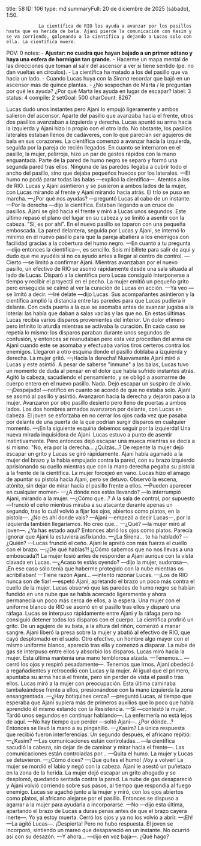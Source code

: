 title:          58
ID:             106
type:           md
summaryFull:    20 de diciembre de 2025 (sábado), 1:50.
                
                La científica de RIO los ayuda a avanzar por los pasillos hasta que es herida de bala. Ajani pierde la comunicación con Kasim y se va corriendo, golpeando a la científica y dejando a Lucas solo con ella. La científica muere.
POV:            0
notes:          - **Ajustar: no cuadra que hayan bajado a un primer sótano y haya una esfera de hormigón tan grande.**
                - Hacerme un mapa mental de las direcciones que toman al salir del ascensor a ver si tiene sentido (pe. no dan vueltas en círculos).
                - La científica ha matado a los del pasillo que va hacia un lado.
                - Cuando Lucas huya con la *Sirena* recordar que bajó en un ascensor más de quince plantas.
                - ¿No sospechan de Marta / le preguntan por qué les ayuda? ¿Por qué Marta les ayuda en lugar de escapar?
label:          3
status:         4
compile:        2
setGoal:        500
charCount:      8267


Lucas dudó unos instantes pero Ajani lo empujó ligeramente y ambos salieron del ascensor.
Aparte del pasillo que avanzaba hacia el frente, otros dos pasillos avanzaban a izquierda y derecha. Lucas apuntó su arma hacia la izquierda y Ajani hizo lo propio con el otro lado. 
No obstante, los pasillos laterales estaban llenos de cadáveres, con lo que parecían ser agujeros de bala en sus corazones.
La científica comenzó a avanzar hacia la izquierda, seguida por la pareja de recién llegados. En cuanto se internaron en el pasillo, la mujer, pelirroja, hizo un par de gestos rápidos con la mano enguantada.
Parte de la pared de humo negro se separó y formó una segunda pared tras ellos. Ninguna de las paredes llegaba a cubrir todo el ancho del pasillo, sino que dejaba pequeños huecos por los laterales.
—El humo no podá parar todas las balas —explicó la científica—. Atentos a los de RIO.
Lucas y Ajani asintieron y se pusieron a ambos lados de la mujer, con Lucas mirando al frente y Ajani mirando hacia atrás.
El trío se puso en marcha.
—¿Por qué nos ayudas? —preguntó Lucas al cabo de un instante.
—Por la derecha —dijo la científica.
Estaban llegando a un cruce de pasillos. Ajani se giró hacia el frente y miró a Lucas unos segundos. Este último repasó el plano del lugar en su cabeza y se limitó a asentir con la cabeza. "Sí, es por ahí".
En el nuevo pasillo se toparon con una pequeña emboscada. La pared delantera, seguida por Lucas y Ajani, se internó lo mínimo en el nuevo pasillo para que la pareja abatiera a los enemigos con facilidad gracias a la cobertura del humo negro.
—En cuanto a tu pregunta —dijo entonces la científica—, es sencillo. Sois mi billete para salir de aquí y dudo que me ayudéis si no os ayudo antes a llegar al centro de control.
—Cierto —se limitó a confirmar Ajani.
Mientras avanzaban por el nuevo pasillo, un efectivo de RIO se asomó rápidamente desde una sala situada al lado de Lucas. Disparó a la científica pero Lucas consiguió interponerse a tiempo y recibir el proyectil en el pecho.
La mujer emitió un pequeño grito pero enseguida se calmó al ver la curación de Lucas en acción.
—Ya veo —se limitó a decir.
—Iré delate —dijo Lucas.
Sus acompañantes asintieron y la científica amplió la distancia entre las paredes para que Lucas pudiera ir delante.
Con cada puerta a la que se asomaba antes de avanzar jugaba a la lotería: las había que daban a salas vacías y las que no.
En estas últimas Lucas recibía varios disparos provenientes del interior. Un dolor efímero pero infinito lo aturdía mientras se activaba la curación.
En cada caso se repetía lo mismo: los disparos paraban durante unos segundos de confusión, y entonces se reanudaban pero esta vez procedían del arma de Ajani cuando este se asomaba y efectuaba varios tiros certeros contra los enemigos. 
Llegaron a otro esquina donde el pasillo doblaba a izquierda y derecha. La mujer gritó.
—¡Hacia la derecha!
Nuevamente Ajani miró a Lucas y este asintió.
A pesar de saberse "inmune" a las balas, Lucas tuvo un momento de duda al pensar en el dolor que había sufrido instantes atrás. Agitó la cabeza, sacudiendo el pensamiento, y se obligó a asomarme de cuerpo entero en el nuevo pasillo.
Nada.
Dejó escapar un suspiro de alivio.
—¡Despejado! —notificó en cuanto se acordó de que no estaba solo.
Ajani se asomó al pasillo y asintió. Avanzaron hacia la derecha y dejaron paso a la mujer.
Avanzaron por otro pasillo desierto pero lleno de puertas a ambos lados. Los dos hombres armados avanzaron por delante, con Lucas en cabeza. El joven se esforzaba en no cerrar los ojos cada vez que pasaba por delante de una puerta de la que podrían surgir disparos en cualquier momento.
—¡En la siguiente esquina debemos seguir por la izquierda!
Una nueva mirada inquisidora de Ajani. Lucas estuvo a punto de asentir instintivamente. Pero entonces dejó escapar una mueca mientras se decía a si mismo: "No, era por la derecha... ¿Quizás...?
De repente la mujer dejó escapar un grito y Lucas se giró rápidamente.
Ajani había agarrado a la mujer del brazo y la había empujado contra la pared, con su brazo izquierdo aprisionando su cuello mientras que con la mano derecha pegaba su pistola a la frente de la científica.
La mujer forcejeó en vano. Lucas hizo el amago de apuntar su pistola hacia Ajani, pero se detuvo. Observó la escena, atónito, sin dejar de mirar hacia el pasillo frente a ellos.
—Pueden aparecer en cualquier momen-
—¿A dónde nos estás llevando? —lo interrumpió Ajani, mirando a la mujer.
—¿Cómo que...? A la sala de control, por supuesto —frunció el ceño mientras miraba a su atacante durante apenas un segundo, tras lo cuál volvió a fijar los ojos, abiertos como platos, en la pistola—. ¿No es ahí donde vais?
—Ajani —empezó a decir Lucas—, por la izquierda también llegaríamos. No creo que...
—¿Qué? —la mujer miró al joven—. ¿Ya has estado aquí?
Entonces abrió los ojos como platos. Parecía ignorar que Ajani la estuviera asfixiando.
—¿La Sirena... te ha hablado?
—¿Quién? —Lucas frunció el ceño.
Ajani le apretó con más fuerza el cuello con el brazo.
—¡¿De qué hablas?! ¡¿Cómo sabemos que no nos llevas a una emboscada?!
La mujer tosió antes de responder a Ajani aunque con la vista clavada en Lucas.
—¿Acaso te estás oyendo? —dijo la mujer, sudorosa—. ¡En ese caso sólo tenía que haberme protegido con la nube mientras os acribillaban!
—Tiene razón Ajani... —intentó razonar Lucas.
—¡Los de RIO nunca son de fiar! —espetó Ajani, apretando el brazo un poco más contra el cuello de la mujer.
Lucas observó que las paredes de humo negro se habían fundido en una nube que se había acercado ligeramente y ahora permanecía un poco más cerca de ellos, a la espera.
Una mujer con el uniforme blanco de RIO se asomó en el pasillo tras ellos y disparó una ráfaga.
Lucas se interpuso rápidamente entre Ajani y la ráfaga pero no consiguió detener todos los disparos con el cuerpo.
La científica profirió un grito. De un agujero de su bata, a la altura del riñón, comenzó a manar sangre.
Ajani liberó la presa sobre la mujer y abatió al efectivo de RIO, que cayó desplomado en el suelo. Otro efectivo, un hombre algo mayor con el mismo uniforme blanco, apareció tras ella y comenzó a disparar. La nube de gas se interpuso entre ellos y absorbió los disparos.
Lucas miró hacia la mujer. Esta última mantenía una mano temblorosa alzada.
—Tenemos... —cerró los ojos y respiró pesadamente—. Tenemos que irnos.
Ajani obedeció a regañadientes y retrocedió con Lucas y la mujer. Al igual que el primero, apuntaba su arma hacia el frente, pero sin perder de vista el pasillo tras ellos.
Lucas miró a la mujer con preocupación. Esta última caminaba tambaleándose frente a ellos, presionándose con la mano izquierda la zona ensangrentada.
—¿Hay botiquines cerca? —preguntó Lucas, al tiempo que esperaba que Ajani supiera más de primeros auxilios que lo poco que había aprendido él mismo estando con la Resistencia.
—Sí —contestó la mujer. Tardó unos segundos en continuar hablando—. La enfermería no está lejos de aquí.
—No hay tiempo que perder —soltó Ajani—. ¿Por dónde...?
Entonces se llevó la mano a su pinganillo.
—¿Kasim?
La única respuesta que recibió fueron interferencias. Un segundo después, el africano repitió:
—¿Kasim?
—Las comunicaciones están controladas... —la científica sacudió la cabeza, sin dejar de de caminar y mirar hacia el frente—. Las comunicaciones están controladas por...
—Quita el humo.
La mujer y Lucas se detuvieron.
—¿Cómo dices?
—¡Que quites el humo! ¡Voy a volver!
La mujer se mordió el labio y negó con la cabeza.
Ajani le asestó un puñetazo en la zona de la herida. La mujer dejó escapar un grito ahogado y se desplomó, quedando sentada contra la pared. La nube de gas desapareció y Ajani volvió corriendo sobre sus pasos, al tiempo que respondía al fuego enemigo.
Lucas se agachó junto a la mujer y miró, con los ojos abiertos como platos, al africano alejarse por el pasillo. Entonces se dispuso a agarrar a la mujer para ayudarla a incorporarse.
—No —dijo esta última, apartando el brazo de Lucas a duras penas antes de que el brazo cayera inerte—. Yo ya estoy muerta.
Cerró los ojos y ya no los volvió a abrir.
—¡Eh! —La agitó Lucas—. ¡Despierta!
Pero no hubo respuesta.
El joven se incorporó, sintiendo un mareo que desapareció en un instante.
No ocurrió así con su desazón.
—Y ahora... —dijo en voz baja—. ¿Qué hago?